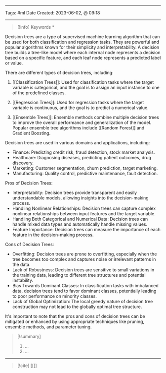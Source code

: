 ------------------------- 
Tags: #ml 
Date Created:  2023-06-02, @ 09:18

---
>[!info] Keywords
>*

Decision trees are a type of supervised machine learning algorithm that can be used for both classification and regression tasks. They are powerful and popular algorithms known for their simplicity and interpretability. A decision tree builds a tree-like model where each internal node represents a decision based on a specific feature, and each leaf node represents a predicted label or value.

There are different types of decision trees, including:

1. [[Classification Trees]]: Used for classification tasks where the target variable is categorical, and the goal is to assign an input instance to one of the predefined classes.
    
2. [[Regression Trees]]: Used for regression tasks where the target variable is continuous, and the goal is to predict a numerical value.
    
3. [[Ensemble Trees]]: Ensemble methods combine multiple decision trees to improve the overall performance and generalization of the model. Popular ensemble tree algorithms include [[Random Forest]] and Gradient Boosting.
    

Decision trees are used in various domains and applications, including:

- Finance: Predicting credit risk, fraud detection, stock market analysis.
- Healthcare: Diagnosing diseases, predicting patient outcomes, drug discovery.
- Marketing: Customer segmentation, churn prediction, target marketing.
- Manufacturing: Quality control, predictive maintenance, fault detection.

Pros of Decision Trees:

- Interpretability: Decision trees provide transparent and easily understandable models, allowing insights into the decision-making process.
- Handling Nonlinear Relationships: Decision trees can capture complex nonlinear relationships between input features and the target variable.
- Handling Both Categorical and Numerical Data: Decision trees can handle mixed data types and automatically handle missing values.
- Feature Importance: Decision trees can measure the importance of each feature in the decision-making process.

Cons of Decision Trees:

- Overfitting: Decision trees are prone to overfitting, especially when the tree becomes too complex and captures noise or irrelevant patterns in the data.
- Lack of Robustness: Decision trees are sensitive to small variations in the training data, leading to different tree structures and potential instability.
- Bias Towards Dominant Classes: In classification tasks with imbalanced data, decision trees tend to favor dominant classes, potentially leading to poor performance on minority classes.
- Lack of Global Optimization: The local greedy nature of decision tree construction may not lead to the globally optimal tree structure.

It's important to note that the pros and cons of decision trees can be mitigated or enhanced by using appropriate techniques like pruning, ensemble methods, and parameter tuning.


>[!summary] 
>1. ...
>2. ...

----
>[!cite]
> [[]]
> []()
